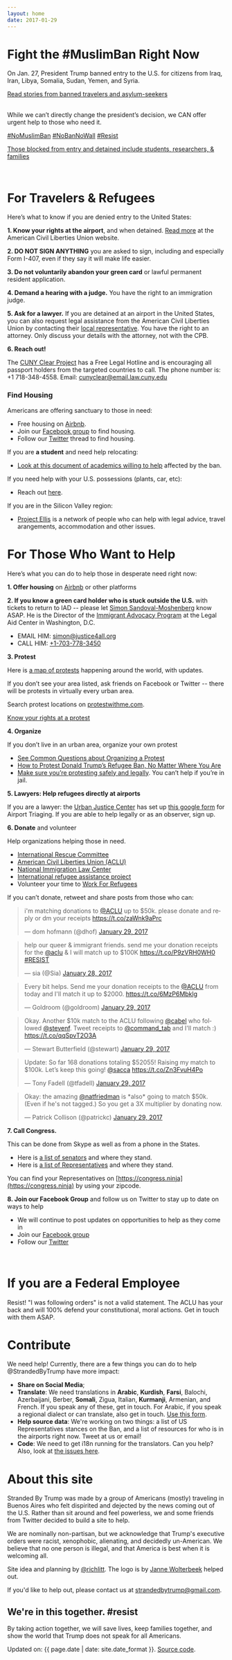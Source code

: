 ```yaml
---
layout: home
date: 2017-01-29
---
```

# Fight the #MuslimBan Right Now

On Jan. 27, President Trump banned entry to the U.S. for citizens from Iraq, Iran, Libya, Somalia, Sudan, Yemen, and Syria.

<p class="center-link">
  <a target="_blank" href="https://www.nytimes.com/2017/01/28/us/us-immigration-ban.html?pagewanted=all">Read stories from banned travelers and asylum-seekers</a>
</p>
<br/>
While we can’t directly change the president’s decision, we CAN offer urgent help to those who need it.

<a href="https://twitter.com/search?q=%23nomuslimban" target="_blank">#NoMuslimBan</a> <a href="https://twitter.com/search?q=%23nobannowall" target="_blank">#NoBanNoWall</a> <a href="https://twitter.com/search?q=%23resist" target="_blank">#Resist</a>

<p class="center-link">
  <a target="_blank" href="https://www.nytimes.com/2017/01/28/us/refugees-detained-at-us-airports-prompting-legal-challenges-to-trumps-immigration-order.html?pagewanted=all">Those blocked from entry and detained include students, researchers, & families</a>
</p>

<br/>

# For Travelers & Refugees

Here’s what to know if you are denied entry to the United States:

**1. Know your rights at the airport**, and when detained. <a href="https://www.aclu.org/know-your-rights" target="_blank">Read more</a> at the American Civil Liberties Union website.

**2. DO NOT SIGN ANYTHING** you are asked to sign, including and especially Form I-407, even if they say it will make life easier.

**3. Do not voluntarily abandon your green card** or lawful permanent resident application.

**4. Demand a hearing with a judge.** You have the right to an immigration judge. 

**5. Ask for a lawyer.** If you are detained at an airport in the United States, you can also request legal assistance from the American Civil Liberties Union by contacting their [local representative](https://www.aclu.org/about/affiliates?redirect=affiliates). You have the right to an attorney. Only discuss your details with the attorney, not with the CPB.

**6. Reach out!**

The <a target="_blank" href="http://www.law.cuny.edu/academics/clinics/immigration/clear.html">CUNY Clear Project</a> has a Free Legal Hotline and is encouraging all passport holders from the targeted countries to call.
The phone number is: +1 718-348-4558. Email: <a href="mailto:cunyclear@email.law.cuny.edu" target="_blank">cunyclear@email.law.cuny.edu</a>

### Find Housing

Americans are offering sanctuary to those in need:

  * Free housing on <a href="https://twitter.com/bchesky/status/825517729251684352" target="_blank">Airbnb</a>.
  * Join our <a href="https://www.facebook.com/groups/155248034975170/" target="_blank">Facebook group</a> to find housing.
  * Follow our <a href="https://twitter.com/{{ site.twitter_username }}" target="_blank">Twitter</a> thread to find housing.

If you are **a student** and need help relocating:

* <a href="https://docs.google.com/document/d/17r18cKaMSeZF4fI7UZYV0QwCvdbEb3vy3BMNZfgbgzI/edit" target="_blank">Look at this document of academics willing to help</a> affected by the ban.

If you need help with your U.S. possessions (plants, car, etc):

* Reach out <a href="https://twitter.com/FreeSciNet/status/825546738605891584" target="_blank">here</a>.

If you are in the Silicon Valley region: 
* <a href="https://github.com/mcgd/project-ellis" target="_blank">Project Ellis</a> is a network of people who can help with legal advice, travel arangements, accommodation and other issues. 

# For Those Who Want to Help

Here’s what you can do to help those in desperate need right now:

**1. Offer housing** on <a href="https://www.airbnb.com/disaster" target="_blank">Airbnb</a> or other platforms

**2. If you know a green card holder who is stuck outside the U.S.** with tickets to return to IAD -- please let <a href="mailto:simon@justice4all.org">Simon Sandoval-Moshenberg</a> know ASAP. He is the Director of the <a href="https://www.justice4all.org/immigrant-advocacy-program/" target="_blank">Immigrant Advocacy Program</a> at the Legal Aid Center in Washington, D.C.

  * EMAIL HIM: <a href="mailto:simon@justice4all.org">simon@justice4all.org</a>
  * CALL HIM: <a href="tel:+1-703-778-3450">+1-703-778-3450</a>

**3. Protest**

Here is [a map of protests](http://getgroundgame.com/airportprotests.html) happening around the world, with updates.

If you don’t see your area listed, ask friends on Facebook or Twitter -- there will be protests in virtually every urban area.

Search protest locations on <a href="http://www.protestwithme.com/" target="_blank">protestwithme.com</a>.

<p class="center-link">
<a class="btn btn-blue" target="_blank" href="https://www.aclu.org/sites/default/files/field_pdf_file/kyr_protests.pdf" download>Know your rights at a protest</a>
</p>

**4. Organize**

If you don’t live in an urban area, organize your own protest

  * <a href="https://www.aclunc.org/our-work/know-your-rights/free-speech-protests-demonstrations) (ACLU" target="_blank">See Common Questions about Organizing a Protest</a>
  * <a href="https://www.bustle.com/p/how-to-protest-donald-trumps-refugee-ban-no-matter-where-you-are-33783) (Bustle" target="_blank">How to Protest Donald Trump’s Refugee Ban, No Matter Where You Are</a>
  * <a href="http://lifehacker.com/how-to-protest-safely-and-legally-5859590" target="_blank">Make sure you’re protesting safely and legally</a>. You can’t help if you’re in jail.

**5. Lawyers: Help refugees directly at airports**

If you are a lawyer: the [Urban Justice Center](https://www.urbanjustice.org/) has set up [this google form](https://docs.google.com/forms/d/e/1FAIpQLScU15uSaSkA61YrGmXfplfOu2UwlcwIyEJXPuyON6SCE6YlAw/viewform?c=0&w=1) for Airport Triaging. If you are able to help legally or as an observer, sign up.

**6. Donate** and volunteer

Help organizations helping those in need.

  * <a href="https://help.rescue.org/donate/refugees-need-urgent-support?ms=gs_ppc_onex_inaug17_es_170112&initialms=gs_ppc_onex_inaug17_es_170112&gclid=CMHut-Ww5tECFdm3wAodiUAPXw" target="_blank">International Rescue Committee</a>
  * <a href="https://action.aclu.org/secure/he-discriminated-we-sued" target="_blank">American Civil Liberties Union (ACLU)</a>
  * <a href="https://nilc.z2systems.com/np/clients/nilc/donation.jsp?campaign=15" target="_blank">National Immigration Law Center</a>
  * <a href="https://irap.urbanjustice.org/civicrm/contribute/transact?reset=1&id=13" target="_blank">International refugee assistance project</a>
  * Volunteer your time to <a href="https://www.globalcitizen.org/en/content/refugees-workforrefugees-worldvision-newzealand/" target="_blank">Work For Refugees</a>

If you can’t donate, retweet and share posts from those who can:

<blockquote class="twitter-tweet" data-lang="en"><p lang="en" dir="ltr">i&#39;m matching donations to <a href="https://twitter.com/ACLU">@ACLU</a> up to  $50k. please donate and reply or dm your receipts <a href="https://t.co/zaWnk9aPrc">https://t.co/zaWnk9aPrc</a></p>&mdash; dom hofmann (@dhof) <a href="https://twitter.com/dhof/status/825525689533227008">January 29, 2017</a></blockquote>
<script async src="//platform.twitter.com/widgets.js" charset="utf-8"></script>
<blockquote class="twitter-tweet" data-lang="en"><p lang="en" dir="ltr">help our queer &amp; immigrant friends. send me your donation receipts for the <a href="https://twitter.com/ACLU">@aclu</a> &amp; I will match up to $100K <a href="https://t.co/P9zVRH0WH0">https://t.co/P9zVRH0WH0</a> <a href="https://twitter.com/hashtag/RESIST?src=hash">#RESIST</a></p>&mdash; sia (@Sia) <a href="https://twitter.com/Sia/status/825459576036220929">January 28, 2017</a></blockquote>
<script async src="//platform.twitter.com/widgets.js" charset="utf-8"></script>
<blockquote class="twitter-tweet" data-lang="en"><p lang="en" dir="ltr">Every bit helps. Send me your donation receipts to the <a href="https://twitter.com/ACLU">@ACLU</a> from today and I&#39;ll match it up to $2000. <a href="https://t.co/6MzP6Mbklg">https://t.co/6MzP6Mbklg</a></p>&mdash; Goldroom (@goldroom) <a href="https://twitter.com/goldroom/status/825504681820450817">January 29, 2017</a></blockquote>
<script async src="//platform.twitter.com/widgets.js" charset="utf-8"></script>
<blockquote class="twitter-tweet" data-lang="en"><p lang="en" dir="ltr">Okay. Another $10k match to the ACLU following <a href="https://twitter.com/cabel">@cabel</a> who followed <a href="https://twitter.com/stevenf">@stevenf</a>. Tweet receipts to <a href="https://twitter.com/command_tab">@command_tab</a> and I&#39;ll match :) <a href="https://t.co/qqSpvT2O3A">https://t.co/qqSpvT2O3A</a></p>&mdash; Stewart Butterfield (@stewart) <a href="https://twitter.com/stewart/status/825581768241606656">January 29, 2017</a></blockquote>
<script async src="//platform.twitter.com/widgets.js" charset="utf-8"></script>
<blockquote class="twitter-tweet" data-lang="en"><p lang="en" dir="ltr">Update: So far 168 donations totaling $52055!  Raising my match to $100k.  Let’s keep this going! <a href="https://twitter.com/sacca">@sacca</a> <a href="https://t.co/Zn3FvuH4Po">https://t.co/Zn3FvuH4Po</a></p>&mdash; Tony Fadell (@tfadell) <a href="https://twitter.com/tfadell/status/825745021513166848">January 29, 2017</a></blockquote>
<script async src="//platform.twitter.com/widgets.js" charset="utf-8"></script>
<blockquote class="twitter-tweet" data-lang="en"><p lang="en" dir="ltr">Okay: the amazing <a href="https://twitter.com/natfriedman">@natfriedman</a> is *also* going to match $50k. (Even if he&#39;s not tagged.) So you get a 3X multiplier by donating now.</p>&mdash; Patrick Collison (@patrickc) <a href="https://twitter.com/patrickc/status/825804280577679360">January 29, 2017</a></blockquote>
<script async src="//platform.twitter.com/widgets.js" charset="utf-8"></script>

**7. Call Congress.**

This can be done from Skype as well as from a phone in the States. 

- Here is [a list of senators](https://docs.google.com/spreadsheets/d/1hSGjyWJZIQJpGz4V2ftX_qioCgBtL59oJkkhx146nFE/htmlview?sle=true#gid=0) and where they stand.
- Here is [a list of Representatives](http://www.vox.com/2017/1/29/14427466/republican-congress-silent-trump-refugee) and where they stand.

You can find your Representatives on [https://congress.ninja](https://congress.ninja) by using your zipcode.

**8. Join our Facebook Group** and follow us on Twitter to stay up to date on ways to help
  * We will continue to post updates on opportunities to help as they come in
  * Join our <a href="https://www.facebook.com/groups/155248034975170/" target="_blank">Facebook group</a>
  * Follow our <a href="https://twitter.com/{{ site.twitter_username }}" target="_blank">Twitter</a>

<br/>

# If you are a Federal Employee

Resist! "I was following orders" is not a valid statement. The ACLU has your back and will 100% defend your constitutional, moral actions. Get in touch with them ASAP.

# Contribute

We need help! Currently, there are a few things you can do to help @StrandedByTrump have more impact:
- **Share on Social Media**;
- **Translate**: We need translations in **Arabic**, **Kurdish**, **Farsi**, Balochi, Azerbaijani, Berber, **Somali**, Zigua, Italian, **Kurmanji**, Armenian, and French. If you speak any of these, get in touch. For Arabic, if you speak a regional dialect or can translate, also get in touch. [Use this form](https://docs.google.com/forms/d/e/1FAIpQLSeQFET4wn_JPxjFJ2UIlF0ALaqvOecgKd2t1C5bufPzvRveRA/viewform).
- **Help source data**: We're working on two things: a list of US Representatives stances on the Ban, and a list of resources for who is in the airports right now. Tweet at us or email!
- **Code**: We need to get i18n running for the translators. Can you help? Also, look at [the issues here](https://github.com/RichardLitt/stranded-by-trump).

# About this site

Stranded By Trump was made by a group of Americans (mostly) traveling in Buenos Aires who felt dispirited and dejected by the news coming out of the U.S. Rather than sit around and feel powerless, we and some friends from Twitter decided to build a site to help.

We are nominally non-partisan, but we acknowledge that Trump's executive orders were racist, xenophobic, alienating, and decidedly un-American. We believe that no one person is illegal, and that America is best when it is welcoming all.

Site idea and planning by <a href="https://twitter.com/richlitt" target="_blank">@richlitt</a>. The logo is by <a href="http://www.waldbach.nl/" target="_blank">Janne Wolterbeek</a> helped out.

If you'd like to help out, please contact us at <a href="mailto:{{ site.email }}">strandedbytrump@gmail.com</a>.

<h2 class="final-thought">We're in this together. #resist</h2>
<p class="final-thought">
  By taking action together, we will save lives, keep families together, and show the world that Trump does not speak for all Americans.
</p>

<span>Updated on: {{ page.date | date: site.date_format }}</span>. <a href="https://github.com/RichardLitt/stranded-by-trump" target="_blank">Source code</a>.
